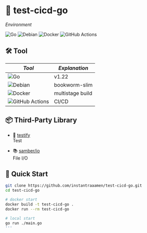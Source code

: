 # 🚀 test-cicd-go

_Environment_

![Go](https://img.shields.io/badge/go-%2300ADD8.svg?logo=go&logoColor=white)
![Debian](https://img.shields.io/badge/debian-%23A81D33.svg?logo=debian&logoColor=white)
![Docker](https://img.shields.io/badge/docker-%230db7ed.svg?logo=docker&logoColor=white)
![GitHub Actions](https://img.shields.io/badge/GitHub_Actions-%232088FF.svg?logo=github-actions&logoColor=white)

## 🛠️ Tool

| *Tool* | *Explanation* |
|-------------|------|
| ![Go](https://img.shields.io/badge/go-%2300ADD8.svg?logo=go&logoColor=white) | v1.22 |
| ![Debian](https://img.shields.io/badge/debian-%23A81D33.svg?logo=debian&logoColor=white) | bookworm-slim |
| ![Docker](https://img.shields.io/badge/docker-%230db7ed.svg?logo=docker&logoColor=white) | multistage build |
| ![GitHub Actions](https://img.shields.io/badge/GitHub_Actions-%232088FF.svg?logo=github-actions&logoColor=white) | CI/CD |


## 📦 Third-Party Library

- 🧪 [testify](https://github.com/stretchr/testify)  
    Test

- 📚 [samber/io](https://github.com/samber/io)  
    File I/O


## 🚦 Quick Start

```bash
git clone https://github.com/instantraaamen/test-cicd-go.git
cd test-cicd-go

# docker start
docker build -t test-cicd-go .
docker run --rm test-cicd-go

# local start
go run ./main.go
'''
